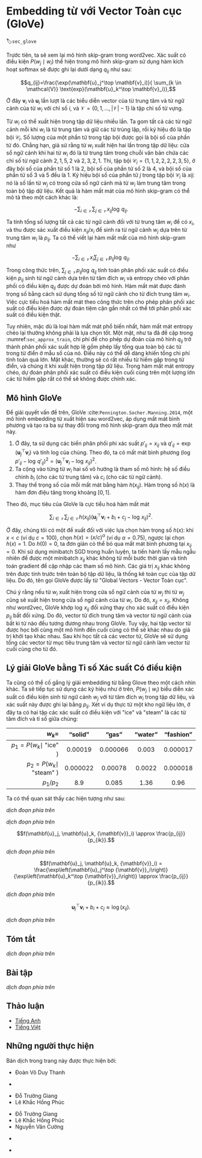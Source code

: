 <!-- ===================== Bắt đầu dịch Phần 1 ==================== -->
<!-- ========================================= REVISE PHẦN 1 - BẮT ĐẦU =================================== -->

<!--
# Word Embedding with Global Vectors (GloVe)
-->

# Embedding từ với Vector Toàn cục (GloVe)
:label:`sec_glove`


<!--
First, we should review the skip-gram model in word2vec.
The conditional probability $P(w_j\mid w_i)$ expressed in the skip-gram model using the softmax operation will be recorded as $q_{ij}$, that is:
-->

Trước tiên, ta sẽ xem lại mô hình skip-gram trong word2vec.
Xác suất có điều kiện $P(w_j\mid w_i)$ thể hiện trong mô hình skip-gram sử dụng hàm kích hoạt softmax sẽ  được ghi lại dưới dạng $q_{ij}$ như sau:


$$q_{ij}=\frac{\exp(\mathbf{u}_j^\top \mathbf{v}_i)}{ \sum_{k \in \mathcal{V}} \text{exp}(\mathbf{u}_k^\top \mathbf{v}_i)},$$


<!--
where $\mathbf{v}_i$ and $\mathbf{u}_i$ are the vector representations of word $w_i$ of index $i$ as the center word and context word respectively, 
and $\mathcal{V} = \{0, 1, \ldots, |\mathcal{V}|-1\}$ is the vocabulary index set.
-->

Ở đây $\mathbf{v}_i$ và $\mathbf{u}_i$ lần lượt là các biểu diễn vector của từ trung tâm và từ ngữ cảnh của từ $w_i$ với chỉ số $i$,
và $\mathcal{V} = \{0, 1, \ldots, |\mathcal{V}|-1\}$ là tập chỉ số từ vựng.


<!--
For word $w_i$, it may appear in the dataset for multiple times.
We collect all the context words every time when $w_i$ is a center word and keep duplicates, denoted as multiset $\mathcal{C}_i$.
The number of an element in a multiset is called the multiplicity of the element.
For instance, suppose that word $w_i$ appears twice in the dataset: 
the context windows when these two $w_i$ become center words in the text sequence contain context word indices $2, 1, 5, 2$ and $2, 3, 2, 1$.
Then, multiset $\mathcal{C}_i = \{1, 1, 2, 2, 2, 2, 3, 5\}$, where multiplicity of element 1 is 2, multiplicity of element 2 is 4, and multiplicities of elements 3 and 5 are both 1.
Denote multiplicity of element $j$ in multiset $\mathcal{C}_i$ as $x_{ij}$: it is the number of word $w_j$ in all the context windows for center word $w_i$ in the entire dataset.
As a result, the loss function of the skip-gram model can be expressed in a different way:
-->

Từ $w_i$ có thể xuất hiện trong tập dữ liệu nhiều lần.
Ta gom tất cả các từ ngữ cảnh mỗi khi $w_i$ là từ trung tâm và giữ các từ trùng lặp, rồi ký hiệu đó là tập bội $\mathcal{C}_i$.
Số lượng của một phần tử trong tập bội được gọi là bội số của phần tử đó. 
Chẳng hạn, giả sử rằng từ $w_i$ xuất hiện hai lần trong tập dữ liệu:
cửa sổ ngữ cảnh khi hai từ $w_i$ đó là từ trung tâm trong chuỗi văn bản chứa các chỉ số từ ngữ cảnh $2, 1, 5, 2$ và $2, 3, 2, 1$.
Thì, tập bội $\mathcal{C}_i = \{1, 1, 2, 2, 2, 2, 3, 5\}$, ở đây bội số của phần tử số 1 là 2, bội số của phần tử số 2 là 4, và bội số của phần tử số 3 và 5 đều là 1.
Ký hiệu bội số của phần tử $j$ trong tập bội $\mathcal{C}_i$ là $x{ij}$: nó là số lần từ $w_j$ có trong cửa sổ ngữ cảnh mà từ $w_i$ làm trung tâm trong toàn bộ tập dữ liệu.
Kết quả là hàm mất mát của mô hình skip-gram có thể mô tả theo một cách khác là:

$$-\sum_{i\in\mathcal{V}}\sum_{j\in\mathcal{V}} x_{ij} \log\,q_{ij}.$$


<!--
We add up the number of all the context words for the central target word $w_i$ to get $x_i$, 
and record the conditional probability $x_{ij}/x_i$ for generating context word $w_j$ based on central target word $w_i$ as $p_{ij}$.
We can rewrite the loss function of the skip-gram model as
-->

Ta tính tổng số lượng tất cả các từ ngữ cảnh đối với từ trung tâm $w_i$ để có $x_i$,
và thu được sác xuất điều kiện $x_{ij}/x_i$ để sinh ra từ ngữ cảnh $w_j$ dựa trên từ trung tâm $w_i$ là $p_{ij}$.
Ta có thể viết lại hàm mất mất của mô hình skip-gram như


$$-\sum_{i\in\mathcal{V}} x_i \sum_{j\in\mathcal{V}} p_{ij} \log\,q_{ij}.$$

<!-- ===================== Kết thúc dịch Phần 1 ===================== -->

<!-- ===================== Bắt đầu dịch Phần 2 ===================== -->

<!--
In the formula above, $\sum_{j\in\mathcal{V}} p_{ij} \log\,q_{ij}$ computes the conditional probability distribution $p_{ij}$ for context word 
generation based on the central target word $w_i$ and the cross-entropy of conditional probability distribution $q_{ij}$ predicted by the model.
The loss function is weighted using the sum of the number of context words with the central target word $w_i$.
If we minimize the loss function from the formula above, we will be able to allow the predicted conditional probability distribution 
to approach as close as possible to the true conditional probability distribution.
-->

Trong công thức trên, $\sum_{j\in\mathcal{V}} p_{ij} \log\,q_{ij}$ tính toán phân phối xác suất có điều kiện $p_{ij}$ sinh từ ngữ cảnh
dựa trên từ tâm đích $w_i$ và entropy chéo với phân phối có điều kiện $q_{ij}$ được dự đoán bởi mô hình.
Hàm mất mát được đánh trọng số bằng cách sử dụng tổng số từ ngữ cảnh cho từ đích trung tâm $w_i$.
Việc cực tiểu hoá hàm mất mát theo công thức trên cho phép phân phối xác suất có điều kiện được dự đoán
tiệm cận gần nhất có thể tới phân phối xác suất có điều kiện thật.


<!--
However, although the most common type of loss function, the cross-entropy loss function is sometimes not a good choice.
On the one hand, as we mentioned in :numref:`sec_approx_train` the cost of letting the model prediction $q_{ij}$ become
the legal probability distribution has the sum of all items in the entire dictionary in its denominator.
This can easily lead to excessive computational overhead.
On the other hand, there are often a lot of uncommon words in the dictionary, and they appear rarely in the dataset.
In the cross-entropy loss function, the final prediction of the conditional probability distribution on a large number of uncommon words is likely to be inaccurate.
-->

Tuy nhiên, mặc dù là loại hàm mất mát phổ biến nhất, hàm mất mát entropy chéo lại thường không phải là lựa chọn tốt.
Một mặt, như ta đã đề cập trong :numref:`sec_approx_train`, chi phí để cho phép dự đoán của mô hình $q_{ij}$ trở thành phân phối xác suất hợp lệ gồm phép lấy tổng qua toàn bộ các từ trong từ điển ở mẫu số của nó.
Điều này có thể dễ dàng khiến tổng chi phí tính toán quá lớn.
Mặt khác, thường sẽ có rất nhiều từ hiếm gặp trong từ điển, và chúng ít khi xuất hiện trong tập dữ liệu.
Trong hàm mất mát entropy chéo, dự đoán phân phối xác suất có điều kiện cuối cùng trên một lượng lớn các từ hiếm gặp rất có thể sẽ không được chính xác.


<!--
## The GloVe Model
-->

## Mô hình GloVe


<!--
To address this, GloVe :cite:`Pennington.Socher.Manning.2014`, a word embedding model that came after word2vec, adopts
square loss and makes three changes to the skip-gram model based on this loss.
-->

Để giải quyết vấn đề trên, GloVe :cite:`Pennington.Socher.Manning.2014`, một mô hình embedding từ xuất hiện sau word2vec, áp dụng mất mát bình phương và tạo ra ba sự thay đổi trong mô hình skip-gram dựa theo mất mát này.


<!--
1. Here, we use the non-probability distribution variables $p'_{ij}=x_{ij}$ and $q'_{ij}=\exp(\mathbf{u}_j^\top \mathbf{v}_i)$ and take their logs.
Therefore, we get the square loss $\left(\log\,p'_{ij} - \log\,q'_{ij}\right)^2 = \left(\mathbf{u}_j^\top \mathbf{v}_i - \log\,x_{ij}\right)^2$.
2. We add two scalar model parameters for each word $w_i$: the bias terms $b_i$ (for central target words) and $c_i$(for context words).
3. Replace the weight of each loss with the function $h(x_{ij})$. The weight function $h(x)$ is a monotone increasing function with the range $[0, 1]$.
-->

1. Ở đây, ta sử dụng các biến phân phối phi xác suất $p'_{ij}=x_{ij}$ và $q'_{ij}=\exp(\mathbf{u}_j^\top \mathbf{v}_i)$ và tính log của chúng.
Theo đó, ta có mất mát bình phương $\left(\log\,p'_{ij} - \log\,q'_{ij}\right)^2 = \left(\mathbf{u}_j^\top \mathbf{v}_i - \log\,x_{ij}\right)^2$.
2. Ta cộng vào từng từ $w_i$ hai số vô hướng là tham số mô hình: hệ số điều chỉnh $b_i$ (cho các từ trung tâm) và $c_i$ (cho các từ ngữ cảnh).
3. Thay thế trọng số của mỗi mất mát bằng hàm $h(x_{ij})$. Hàm trọng số $h(x)$ là hàm đơn điệu tăng trong khoảng $[0, 1]$.


<!--
Therefore, the goal of GloVe is to minimize the loss function.
-->

Theo đó, mục tiêu của GloVe là cực tiểu hoá hàm mất mát


$$\sum_{i\in\mathcal{V}} \sum_{j\in\mathcal{V}} h(x_{ij}) \left(\mathbf{u}_j^\top \mathbf{v}_i + b_i + c_j - \log\,x_{ij}\right)^2.$$

<!-- ===================== Kết thúc dịch Phần 2 ===================== -->

<!-- ===================== Bắt đầu dịch Phần 3 ===================== -->

<!--
Here, we have a suggestion for the choice of weight function $h(x)$: when $x < c$ (e.g $c = 100$), make $h(x) = (x/c) ^\alpha$ (e.g $\alpha = 0.75$), otherwise make $h(x) = 1$.
Because $h(0)=0$, the squared loss term for $x_{ij}=0$ can be simply ignored.
When we use minibatch SGD for training, we conduct random sampling to get a non-zero minibatch $x_{ij}$ from each timestep and compute the gradient to update the model parameters.
These non-zero $x_{ij}$ are computed in advance based on the entire dataset and they contain global statistics for the dataset.
Therefore, the name GloVe is taken from "Global Vectors".
-->

Ở đây, chúng tôi có một đề xuất đối với việc lựa chọn hàm trọng số $h(x)$: khi $x < c$ (ví dụ $c = 100$), chọn $h(x) = (x/c) ^\alpha$ (ví dụ $\alpha = 0.75$), ngược lại chọn $h(x) = 1$.
Do $h(0)=0$, ta đơn giản có thể bỏ qua mất mát bình phương tại $x_{ij}=0$.
Khi sử dụng minibatch SGD trong huấn luyện, ta tiến hành lấy mẫu ngẫu nhiên để được một minibatch $x_{ij}$ khác không từ mỗi bước thời gian và tính toán gradient để cập nhập các tham số mô hình.
Các giá trị $x_{ij}$ khác không trên được tính trước trên toàn bộ tập dữ liệu, là thống kê toàn cục của tập dữ liệu.
Do đó, tên gọi GloVe được lấy từ "Global Vectors - Vector Toàn cục".


<!--
Notice that if word $w_i$ appears in the context window of word $w_j$, then word $w_j$ will also appear in the context window of word $w_i$. Therefore, $x_{ij}=x_{ji}$.
Unlike word2vec, GloVe fits the symmetric $\log\, x_{ij}$ in lieu of the asymmetric conditional probability $p_{ij}$.
Therefore, the central target word vector and context word vector of any word are equivalent in GloVe.
However, the two sets of word vectors that are learned by the same word may be different in the end due to different initialization values.
After learning all the word vectors, GloVe will use the sum of the central target word vector and the context word vector as the final word vector for the word.
-->

Chú ý rằng nếu từ $w_i$ xuất hiện trong cửa sổ ngữ cảnh của từ $w_j$ thì từ $w_j$ cũng sẽ xuất hiện trong cửa sổ ngữ cảnh của từ $w_i$. Do đó, $x_{ij}=x_{ji}$.
Không như word2vec, GloVe khớp $\log\, x_{ij}$ đối xứng thay cho xác suất có điều kiện $p_{ij}$ bất đối xứng.
Do đó, vector từ đích trung tâm và vector từ ngữ cảnh của bất kì từ nào đều tương đương nhau trong GloVe.
Tuy vậy, hai tập vector từ được học bởi cùng một mô hình đến cuối cùng có thể sẽ khác nhau do giá trị khởi tạo khác nhau.
Sau khi học tất cả các vector từ, GloVe sẽ sử dụng tổng các vector từ mục tiêu trung tâm và vector từ ngữ cảnh làm vector từ cuối cùng cho từ đó.

<!-- ========================================= REVISE PHẦN 1 - KẾT THÚC ===================================-->

<!-- ========================================= REVISE PHẦN 2 - BẮT ĐẦU ===================================-->

<!--
## Understanding GloVe from Conditional Probability Ratios
-->

## Lý giải GloVe bằng Tỉ số Xác suất Có điều kiện


<!--
We can also try to understand GloVe word embedding from another perspective.
We will continue the use of symbols from earlier in this section, $P(w_j \mid w_i)$ represents 
the conditional probability of generating context word $w_j$ with central target word $w_i$ in the dataset, and it will be recorded as $p_{ij}$.
From a real example from a large corpus, here we have the following two sets of conditional probabilities with "ice" and "steam" as the central target words and the ratio between them:
-->

Ta cũng có thể cố gắng lý giải embedding từ bằng Glove theo một cách nhìn khác.
Ta sẽ tiếp tục sử dụng các ký hiệu như ở trên, $P(w_j \mid w_i)$ biểu diễn
xác suất có điều kiện sinh từ ngữ cảnh $w_j$ với từ tâm đích $w_i$ trong tập dữ liệu, và xác suất này được ghi lại bằng $p_{ij}$.
Xét ví dụ thực từ một kho ngữ liệu lớn, ở đây ta có hai tập các xác suất có điều kiện với "ice" và "steam" là các từ tâm đích và tỉ số giữa chúng:


|$w_k$=                      | “solid”  | “gas”    | “water” | “fashion” |
|---------------------------:|:--------:|:--------:|:-------:|:---------:|
|$p_1=P(w_k\mid$ "ice" $)$   | 0.00019  | 0.000066 | 0.003   | 0.000017  |
|$p_2=P(w_k\mid$ "steam" $)$ | 0.000022 | 0.00078  | 0.0022  | 0.000018  |
|$p_1/p_2$                   | 8.9      | 0.085    | 1.36    | 0.96      |


<!--
We will be able to observe phenomena such as:
-->

Ta có thể quan sát thấy các hiện tượng như sau:

<!-- ===================== Kết thúc dịch Phần 3 ===================== -->

<!-- ===================== Bắt đầu dịch Phần 4 ===================== -->

<!--
* For a word $w_k$ that is related to "ice" but not to "steam", such as $w_k=$"solid", 
we would expect a larger conditional probability ratio, like the value 8.9 in the last row of the table above.
* For a word $w_k$ that is related to "steam" but not to "ice", such as $w_k=$"gas", 
we would expect a smaller conditional probability ratio, like the value 0.085 in the last row of the table above.
* For a word $w_k$ that is related to both "ice" and "steam", such as $w_k=$"water", 
we would expect a conditional probability ratio close to 1, like the value 1.36 in the last row of the table above.
* For a word $w_k$ that is related to neither "ice" or "steam", such as $w_k=$"fashion", 
we would expect a conditional probability ratio close to 1, like the value 0.96 in the last row of the table above.
-->

*dịch đoạn phía trên*


<!--
We can see that the conditional probability ratio can represent the relationship between different words more intuitively.
We can construct a word vector function to fit the conditional probability ratio more effectively.
As we know, to obtain any ratio of this type requires three words $w_i$, $w_j$, and $w_k$.
The conditional probability ratio with $w_i$ as the central target word is ${p_{ij}}/{p_{ik}}$.
We can find a function that uses word vectors to fit this conditional probability ratio.
-->

*dịch đoạn phía trên*


$$f(\mathbf{u}_j, \mathbf{u}_k, {\mathbf{v}}_i) \approx \frac{p_{ij}}{p_{ik}}.$$


<!--
The possible design of function $f$ here will not be unique.
We only need to consider a more reasonable possibility.
Notice that the conditional probability ratio is a scalar, we can limit $f$ to be a scalar function: 
$f(\mathbf{u}_j, \mathbf{u}_k, {\mathbf{v}}_i) = f\left((\mathbf{u}_j - \mathbf{u}_k)^\top {\mathbf{v}}_i\right)$.
After exchanging index $j$ with $k$, we will be able to see that function $f$ satisfies the condition $f(x)f(-x)=1$, so one possibility could be $f(x)=\exp(x)$. Thus:
-->

*dịch đoạn phía trên*


$$f(\mathbf{u}_j, \mathbf{u}_k, {\mathbf{v}}_i) = \frac{\exp\left(\mathbf{u}_j^\top {\mathbf{v}}_i\right)}{\exp\left(\mathbf{u}_k^\top {\mathbf{v}}_i\right)} \approx \frac{p_{ij}}{p_{ik}}.$$


<!--
One possibility that satisfies the right side of the approximation sign is $\exp\left(\mathbf{u}_j^\top {\mathbf{v}}_i\right) \approx \alpha p_{ij}$, where $\alpha$ is a constant.
Considering that $p_{ij}=x_{ij}/x_i$, after taking the logarithm we get $\mathbf{u}_j^\top {\mathbf{v}}_i \approx \log\,\alpha + \log\,x_{ij} - \log\,x_i$.
We use additional bias terms to fit $- \log\, \alpha + \log\, x_i$, such as the central target word bias term $b_i$ and context word bias term $c_j$:
-->

*dịch đoạn phía trên*


$$\mathbf{u}_j^\top \mathbf{v}_i + b_i + c_j \approx \log(x_{ij}).$$


<!--
By taking the square error and weighting the left and right sides of the formula above, we can get the loss function of GloVe.
-->

*dịch đoạn phía trên*

<!-- ===================== Kết thúc dịch Phần 4 ===================== -->

<!-- ===================== Bắt đầu dịch Phần 5 ===================== -->


## Tóm tắt

<!--
* In some cases, the cross-entropy loss function may have a disadvantage.
GloVe uses squared loss and the word vector to fit global statistics computed in advance based on the entire dataset.
* The central target word vector and context word vector of any word are equivalent in GloVe.
-->

*dịch đoạn phía trên*


## Bài tập

<!--
1. If a word appears in the context window of another word, 
how can we use the distance between them in the text sequence to redesign the method for computing the conditional probability $p_{ij}$?
Hint: See section 4.2 from the paper GloVe :cite:`Pennington.Socher.Manning.2014`.
2. For any word, will its central target word bias term and context word bias term be equivalent to each other in GloVe? Why?
-->

*dịch đoạn phía trên*


<!-- ===================== Kết thúc dịch Phần 5 ===================== -->
<!-- ========================================= REVISE PHẦN 2 - KẾT THÚC ===================================-->


## Thảo luận
* [Tiếng Anh](https://discuss.d2l.ai/t/385)
* [Tiếng Việt](https://forum.machinelearningcoban.com/c/d2l)


## Những người thực hiện
Bản dịch trong trang này được thực hiện bởi:
<!--
Tác giả của mỗi Pull Request điền tên mình và tên những người review mà bạn thấy
hữu ích vào từng phần tương ứng. Mỗi dòng một tên, bắt đầu bằng dấu `*`.
Tên đầy đủ của các reviewer có thể được tìm thấy tại https://github.com/aivivn/d2l-vn/blob/master/docs/contributors_info.md
-->

* Đoàn Võ Duy Thanh
<!-- Phần 1 -->
* 

<!-- Phần 2 -->
* Đỗ Trường Giang
* Lê Khắc Hồng Phúc

<!-- Phần 3 -->
* Đỗ Trường Giang
* Lê Khắc Hồng Phúc
* Nguyễn Văn Cường

<!-- Phần 4 -->
* 

<!-- Phần 5 -->
* 

